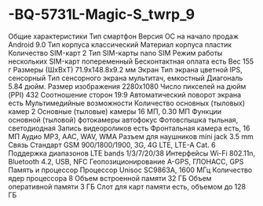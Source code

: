# -BQ-5731L-Magic-S_twrp_9
Общие характеристики
Тип
смартфон
Версия ОС на начало продаж
Android 9.0
Тип корпуса
классический
Материал корпуса
пластик
Количество SIM-карт
2
Тип SIM-карты
nano SIM
Режим работы нескольких SIM-карт
попеременный
Бесконтактная оплата
есть
Вес
155 г
Размеры (ШxВxТ)
71.9x148.8x9.2 мм
Экран
Тип экрана
цветной IPS, сенсорный
Тип сенсорного экрана
мультитач, емкостный
Диагональ
5.84 дюйм.
Размер изображения
2280x1080
Число пикселей на дюйм (PPI)
432
Соотношение сторон
19:9
Автоматический поворот экрана
есть
Мультимедийные возможности
Количество основных (тыловых) камер
2
Основные (тыловые) камеры
16 МП, 0.30 МП
Функции основной (тыловой) фотокамеры
автофокус
Фотовспышка
тыльная, светодиодная
Запись видеороликов
есть
Фронтальная камера
есть, 16 МП
Аудио
MP3, AAC, WAV, WMA
Разъем для наушников
mini jack 3.5 mm
Связь
Стандарт
GSM 900/1800/1900, 3G, 4G LTE, LTE-A Cat. 6
Поддержка диапазонов LTE
bands 1/3/7/20/38
Интерфейсы
Wi-Fi 802.11n, Bluetooth 4.2, USB, NFC
Геопозиционирование
A-GPS, ГЛОНАСС, GPS
Память и процессор
Процессор
Unisoc SC9863A, 1600 МГц
Количество ядер процессора
8
Объем встроенной памяти
32 ГБ
Объем оперативной памяти
3 ГБ
Слот для карт памяти
есть, объемом до 128 ГБ
